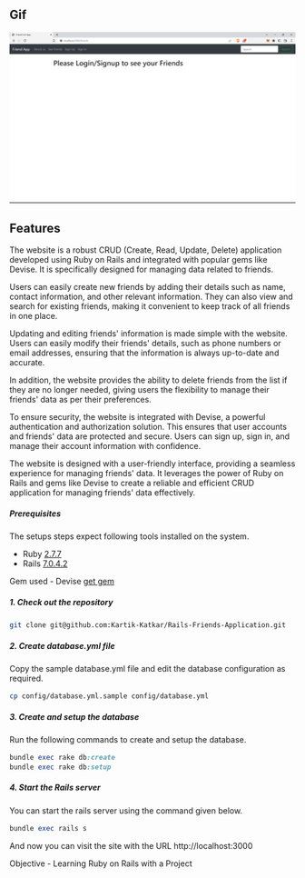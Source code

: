 ## Gif 

<p align="center">
  <img src="./Screenshot/app.gif" alt="Image"/>
</p>

## Features

The website is a robust CRUD (Create, Read, Update, Delete) application developed using Ruby on Rails and integrated with popular gems like Devise. It is specifically designed for managing data related to friends.

Users can easily create new friends by adding their details such as name, contact information, and other relevant information. They can also view and search for existing friends, making it convenient to keep track of all friends in one place.

Updating and editing friends' information is made simple with the website. Users can easily modify their friends' details, such as phone numbers or email addresses, ensuring that the information is always up-to-date and accurate.

In addition, the website provides the ability to delete friends from the list if they are no longer needed, giving users the flexibility to manage their friends' data as per their preferences.

To ensure security, the website is integrated with Devise, a powerful authentication and authorization solution. This ensures that user accounts and friends' data are protected and secure. Users can sign up, sign in, and manage their account information with confidence.

The website is designed with a user-friendly interface, providing a seamless experience for managing friends' data. It leverages the power of Ruby on Rails and gems like Devise to create a reliable and efficient CRUD application for managing friends' data effectively.

##### Prerequisites


The setups steps expect following tools installed on the system.

- Ruby [2.7.7](https://www.ruby-lang.org/en/news/2022/11/24/ruby-2-7-7-released/)
- Rails [7.0.4.2](https://rubygems.org/gems/rails/versions/7.0.4)

Gem used - Devise [get gem](https://rubygems.org/gems/devise)

##### 1. Check out the repository

```bash
git clone git@github.com:Kartik-Katkar/Rails-Friends-Application.git
```

##### 2. Create database.yml file

Copy the sample database.yml file and edit the database configuration as required.

```bash
cp config/database.yml.sample config/database.yml
```

##### 3. Create and setup the database

Run the following commands to create and setup the database.

```ruby
bundle exec rake db:create
bundle exec rake db:setup
```

##### 4. Start the Rails server

You can start the rails server using the command given below.

```ruby
bundle exec rails s
```

And now you can visit the site with the URL http://localhost:3000

Objective - Learning Ruby on Rails with a Project
